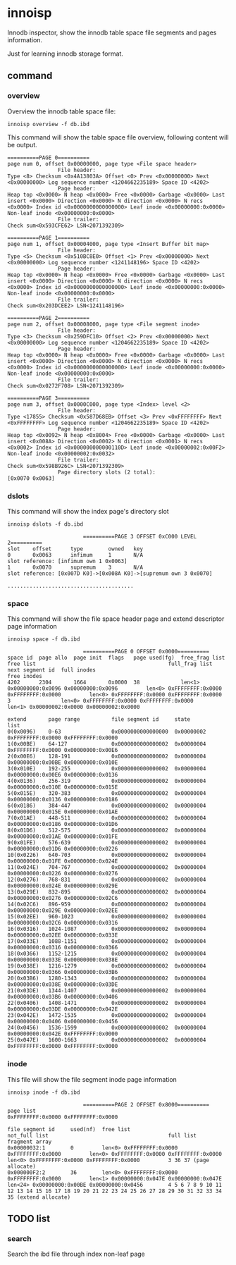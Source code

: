 # innoisp

Innodb inspector, show the innodb table space file segments and pages information.

Just for learning innodb storage format.

## command

### overview

Overview the innodb table space file:

```innoisp overview -f db.ibd```

This command will show the table space file overview, following content will be output.

    ==========PAGE 0==========
    page num 0, offset 0x00000000, page type <File space header>
                    File header:
    Type <8> Checksum <0x4A13803A> Offset <0> Prev <0x00000000> Next <0x00000000> Log sequence number <1204662235189> Space ID <4202>
                    Page header:
    Heap top <0x0000> N heap <0x0000> Free <0x0000> Garbage <0x0000> Last insert <0x0000> Direction <0x0000> N direction <0x0000> N recs <0x0000> Index id <0x0000000000000000> Leaf inode <0x00000000:0x0000> Non-leaf inode <0x00000000:0x0000>
                    File trailer:
    Check sum<0x593CFE62> LSN<2071392309>

    ==========PAGE 1==========
    page num 1, offset 0x00004000, page type <Insert Buffer bit map>
                    File header:
    Type <5> Checksum <0x510BC8E0> Offset <1> Prev <0x00000000> Next <0x00000000> Log sequence number <1241148196> Space ID <4202>
                    Page header:
    Heap top <0x0000> N heap <0x0000> Free <0x0000> Garbage <0x0000> Last insert <0x0000> Direction <0x0000> N direction <0x0000> N recs <0x0000> Index id <0x0000000000000000> Leaf inode <0x00000000:0x0000> Non-leaf inode <0x00000000:0x0000>
                    File trailer:
    Check sum<0x203DCEE2> LSN<1241148196>

    ==========PAGE 2==========
    page num 2, offset 0x00008000, page type <File segment inode>
                    File header:
    Type <3> Checksum <0x259DFC10> Offset <2> Prev <0x00000000> Next <0x00000000> Log sequence number <1204662235189> Space ID <4202>
                    Page header:
    Heap top <0x0000> N heap <0x0000> Free <0x0000> Garbage <0x0000> Last insert <0x0000> Direction <0x0000> N direction <0x0000> N recs <0x0000> Index id <0x0000000000000000> Leaf inode <0x00000000:0x0000> Non-leaf inode <0x00000000:0x0000>
                    File trailer:
    Check sum<0x0272F708> LSN<2071392309>

    ==========PAGE 3==========
    page num 3, offset 0x0000C000, page type <Index> level <2>
                    File header:
    Type <17855> Checksum <0x587D68EB> Offset <3> Prev <0xFFFFFFFF> Next <0xFFFFFFFF> Log sequence number <1204662235189> Space ID <4202>
                    Page header:
    Heap top <0x0092> N heap <0x8004> Free <0x0000> Garbage <0x0000> Last insert <0x008A> Direction <0x0002> N direction <0x0001> N recs <0x0002> Index id <0x000000000000110D> Leaf inode <0x00000002:0x00F2> Non-leaf inode <0x00000002:0x0032>
                    File trailer:
    Check sum<0x598B926C> LSN<2071392309>
                    Page directory slots (2 total):
    [0x0070 0x0063]

### dslots

This command will show the index page's directory slot

```innoisp dslots -f db.ibd```

                            ==========PAGE 3 OFFSET 0xC000 LEVEL 2==========
    slot    offset      type        owned   key
    0       0x0063      infimum     1       N/A
    slot reference: [infimum own 1 0x0063]
    1       0x0070      supremum    3       N/A
    slot reference: [0x007D K0]->[0x008A K0]->[supremum own 3 0x0070]

    ........................................

### space

This command will show the file space header page and extend descriptor page information

```innoisp space -f db.ibd```

                            ==========PAGE 0 OFFSET 0x0000==========
    space id  page allo  page init  flags   page used(fg)  free_frag list                                     free list                                          full_frag list                                     next segment id  full inodes                                        free inodes
    4202      2304       1664       0x0000  38             len<1> 0x00000000:0x0096 0x00000000:0x0096         len<0> 0xFFFFFFFF:0x0000 0xFFFFFFFF:0x0000         len<0> 0xFFFFFFFF:0x0000 0xFFFFFFFF:0x0000         3                len<0> 0xFFFFFFFF:0x0000 0xFFFFFFFF:0x0000         len<1> 0x00000002:0x0000 0x00000002:0x0000

    extend       page range          file segment id     state           list
    0(0x0096)    0-63                0x0000000000000000  0x00000002      0xFFFFFFFF:0x0000 0xFFFFFFFF:0x0000
    1(0x00BE)    64-127              0x0000000000000002  0x00000004      0xFFFFFFFF:0x0000 0x00000000:0x00E6
    2(0x00E6)    128-191             0x0000000000000002  0x00000004      0x00000000:0x00BE 0x00000000:0x010E
    3(0x010E)    192-255             0x0000000000000002  0x00000004      0x00000000:0x00E6 0x00000000:0x0136
    4(0x0136)    256-319             0x0000000000000002  0x00000004      0x00000000:0x010E 0x00000000:0x015E
    5(0x015E)    320-383             0x0000000000000002  0x00000004      0x00000000:0x0136 0x00000000:0x0186
    6(0x0186)    384-447             0x0000000000000002  0x00000004      0x00000000:0x015E 0x00000000:0x01AE
    7(0x01AE)    448-511             0x0000000000000002  0x00000004      0x00000000:0x0186 0x00000000:0x01D6
    8(0x01D6)    512-575             0x0000000000000002  0x00000004      0x00000000:0x01AE 0x00000000:0x01FE
    9(0x01FE)    576-639             0x0000000000000002  0x00000004      0x00000000:0x01D6 0x00000000:0x0226
    10(0x0226)   640-703             0x0000000000000002  0x00000004      0x00000000:0x01FE 0x00000000:0x024E
    11(0x024E)   704-767             0x0000000000000002  0x00000004      0x00000000:0x0226 0x00000000:0x0276
    12(0x0276)   768-831             0x0000000000000002  0x00000004      0x00000000:0x024E 0x00000000:0x029E
    13(0x029E)   832-895             0x0000000000000002  0x00000004      0x00000000:0x0276 0x00000000:0x02C6
    14(0x02C6)   896-959             0x0000000000000002  0x00000004      0x00000000:0x029E 0x00000000:0x02EE
    15(0x02EE)   960-1023            0x0000000000000002  0x00000004      0x00000000:0x02C6 0x00000000:0x0316
    16(0x0316)   1024-1087           0x0000000000000002  0x00000004      0x00000000:0x02EE 0x00000000:0x033E
    17(0x033E)   1088-1151           0x0000000000000002  0x00000004      0x00000000:0x0316 0x00000000:0x0366
    18(0x0366)   1152-1215           0x0000000000000002  0x00000004      0x00000000:0x033E 0x00000000:0x038E
    19(0x038E)   1216-1279           0x0000000000000002  0x00000004      0x00000000:0x0366 0x00000000:0x03B6
    20(0x03B6)   1280-1343           0x0000000000000002  0x00000004      0x00000000:0x038E 0x00000000:0x03DE
    21(0x03DE)   1344-1407           0x0000000000000002  0x00000004      0x00000000:0x03B6 0x00000000:0x0406
    22(0x0406)   1408-1471           0x0000000000000002  0x00000004      0x00000000:0x03DE 0x00000000:0x042E
    23(0x042E)   1472-1535           0x0000000000000002  0x00000004      0x00000000:0x0406 0x00000000:0x0456
    24(0x0456)   1536-1599           0x0000000000000002  0x00000004      0x00000000:0x042E 0xFFFFFFFF:0x0000
    25(0x047E)   1600-1663           0x0000000000000002  0x00000004      0xFFFFFFFF:0x0000 0xFFFFFFFF:0x0000


### inode

This file will show the file segment inode page information

```innoisp inode -f db.ibd```

                            ==========PAGE 2 OFFSET 0x8000==========
    page list
    0xFFFFFFFF:0x0000 0xFFFFFFFF:0x0000

    file segment id     used(nf)  free list                                          not_full list                                      full list                                          fragment array
    0x00000032:1        0         len<0> 0xFFFFFFFF:0x0000 0xFFFFFFFF:0x0000         len<0> 0xFFFFFFFF:0x0000 0xFFFFFFFF:0x0000         len<0> 0xFFFFFFFF:0x0000 0xFFFFFFFF:0x0000         3 36 37 (page allocate)
    0x000000F2:2        36        len<0> 0xFFFFFFFF:0x0000 0xFFFFFFFF:0x0000         len<1> 0x00000000:0x047E 0x00000000:0x047E         len<24> 0x00000000:0x00BE 0x00000000:0x0456        4 5 6 7 8 9 10 11 12 13 14 15 16 17 18 19 20 21 22 23 24 25 26 27 28 29 30 31 32 33 34 35 (extend allocate)

## TODO list

### search

Search the ibd file through index non-leaf page